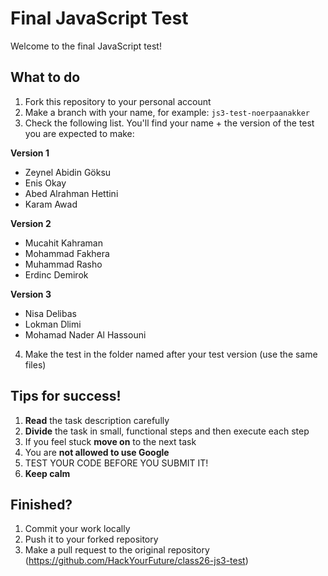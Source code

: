 # Final JavaScript Test

Welcome to the final JavaScript test!

## What to do

1. Fork this repository to your personal account
2. Make a branch with your name, for example: `js3-test-noerpaanakker`
3. Check the following list. You'll find your name + the version of the test you are expected to make:

**Version 1**

-   Zeynel Abidin Göksu
-   Enis Okay
-   Abed Alrahman Hettini
-   Karam Awad

**Version 2**

-   Mucahit Kahraman
-   Mohammad Fakhera
-   Muhammad Rasho
-   Erdinc Demirok

**Version 3**

-   Nisa Delibas
-   Lokman Dlimi
-   Mohamad Nader Al Hassouni

4. Make the test in the folder named after your test version (use the same files)

## Tips for success!

1. **Read** the task description carefully
2. **Divide** the task in small, functional steps and then execute each step
3. If you feel stuck **move on** to the next task
4. You are **not allowed to use Google**
5. TEST YOUR CODE BEFORE YOU SUBMIT IT!
6. **Keep calm**

## Finished?

1. Commit your work locally
2. Push it to your forked repository
3. Make a pull request to the original repository (https://github.com/HackYourFuture/class26-js3-test)
